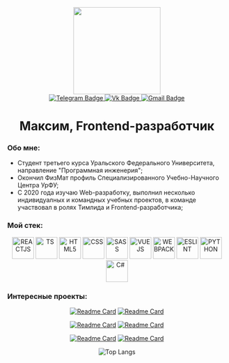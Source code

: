 <div id="header" align="center">
  <img src="https://github.com/ellepheria/ellepheria/assets/98586096/40e23739-1742-4b85-b7c0-da3723a9fbf4" width="200"/>

  <div id="badges"> 
    <a href="https://t.me/mineevmaxim">
      <img src="https://img.shields.io/badge/Telegram-blue?style=for-the-badge&logo=telegram&logoColor=white" alt="Telegram Badge"/>
    </a>
    <a href="https://vk.com/mineevmaxim">
      <img src="https://img.shields.io/badge/VK-blue?style=for-the-badge&logo=vk&logoColor=white" alt="Vk Badge"/>
    </a>
    <a href="mailto:maksim.mineeff@gmail.com">
      <img src="https://img.shields.io/badge/Gmail-blue?style=for-the-badge&logo=gmail&logoColor=white" alt="Gmail Badge"/>
    </a> 
  </div>
  <h1>Максим, Frontend-разработчик</h1>

  <h3 align="left">Обо мне:</h3>

  <ul align="left">
    <li>
      Студент третьего курса Уральского Федерального Университета, направление "Программная инженерия";
    </li>
    <li>
      Окончил ФизМат профиль Специализированного Учебно-Научного Центра УрФУ;
    </li>
    <li>
      С 2020 года изучаю Web-разработку, выполнил несколько индивидуалных и командных учебных проектов, в команде участвовал в ролях Тимлида и Frontend-разработчика;
    </li>
  </ul>

  

  <h3 align="left">Мой стек:</h3>
  <img src="https://github.com/ellepheria/ellepheria/assets/98586096/920050d0-23ef-410a-82a1-a08dc14dcadc" alt="REACTJS" width="50" />
  <img src="https://github.com/ellepheria/ellepheria/assets/98586096/b24fb701-47a5-4ab6-82de-bc4235d6884d" alt="TS" width="50" />
  <img src="https://github.com/ellepheria/ellepheria/assets/98586096/eaa095ed-622a-479c-a23e-c9250a4fcbf5" alt="HTML5" width="50" />
  <img src="https://github.com/ellepheria/ellepheria/assets/98586096/93c55446-8859-4bb9-a029-0827768d5dc3" alt="CSS" width="50" />
  <img src="https://github.com/ellepheria/ellepheria/assets/98586096/515b5481-8c0d-4a36-bb39-1221316f1f2e" alt="SASS" width="50" />
  <img src="https://github.com/ellepheria/ellepheria/assets/98586096/2754fb94-500b-4259-9319-e45ed03bda94" alt="VUEJS" width="50" />
  <img src="https://github.com/ellepheria/ellepheria/assets/98586096/8a63b615-58d9-424e-8abc-7ee2776ba576" alt="WEBPACK" width="50" />
  <img src="https://github.com/ellepheria/ellepheria/assets/98586096/2b2082dc-3442-4611-9922-296edf6205a1" alt="ESLINT" width="50" />
  <img src="https://github.com/ellepheria/ellepheria/assets/98586096/766bed58-8b49-4a96-b2ae-15345ef58cb5" alt="PYTHON" width="50" />
  <img src="https://github.com/ellepheria/ellepheria/assets/98586096/f52ad7cb-a339-415d-a8a6-15bdd2b87106" alt="C#" width="50" />

  

  <h3 align="left">Интересные проекты:</h3>

  [![Readme Card](https://github-readme-stats.vercel.app/api/pin/?username=mineevmaxim&repo=production-project)](https://github.com/ellepheria/production-project)
  [![Readme Card](https://github-readme-stats.vercel.app/api/pin/?username=akakayka&repo=Mobile-app)](https://github.com/akakayka/Mobile-app)

  [![Readme Card](https://github-readme-stats.vercel.app/api/pin/?username=mineevmaxim&repo=Ulearn-Python)](https://github.com/ellepheria/Ulearn-Python)
  [![Readme Card](https://github-readme-stats.vercel.app/api/pin/?username=mineevmaxim&repo=UsmaTimetableBot)](https://github.com/ellepheria/UsmaTimetableBot)

  [![Readme Card](https://github-readme-stats.vercel.app/api/pin/?username=mineevmaxim&repo=ulearn-practicies)](https://github.com/ellepheria/ulearn-practicies)
  [![Readme Card](https://github-readme-stats.vercel.app/api/pin/?username=mineevmaxim&repo=digital-portfolio-fj)](https://github.com/ellepheria/digital-portfolio-fj)

  ![Top Langs](https://github-readme-stats.vercel.app/api/top-langs/?username=mineevmaxim)

</div>
